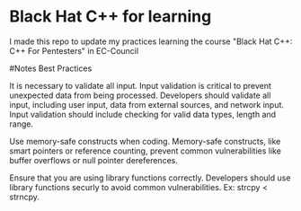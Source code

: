 # Black Hat C++ for learning
 I made this repo to update my practices learning the course "Black Hat C++: C++ For Pentesters" in EC-Council

#Notes
Best Practices

It is necessary to validate all input. Input validation is critical to prevent unexpected data from being processed. Developers should validate all input, including user input, data from external sources, and network input. Input validation should include checking for valid data types, length and range.

Use memory-safe constructs when coding. Memory-safe constructs, like smart pointers or reference counting, prevent common vulnerabilities like buffer overflows or null pointer dereferences.

Ensure that you are using library functions correctly. Developers should use library functions securly to avoid common vulnerabilities. Ex: strcpy < strncpy.